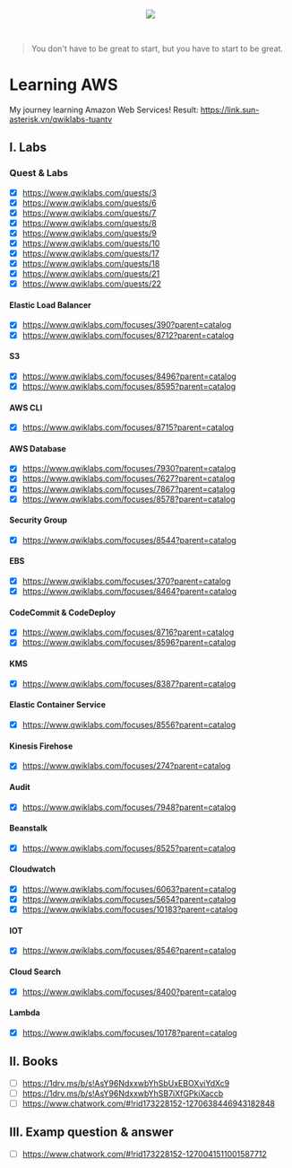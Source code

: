 <br/>
<p align="center">
  <img src="https://raw.githubusercontent.com/donnemartin/data-science-ipython-notebooks/master/images/aws.png">
</p>
<br/>

> You don't have to be great to start, but you have to start to be great.

# Learning AWS

My journey learning Amazon Web Services!
Result: https://link.sun-asterisk.vn/qwiklabs-tuantv


## I. Labs
### Quest & Labs

- [x] https://www.qwiklabs.com/quests/3
- [x] https://www.qwiklabs.com/quests/6
- [x] https://www.qwiklabs.com/quests/7
- [x] https://www.qwiklabs.com/quests/8
- [x] https://www.qwiklabs.com/quests/9
- [x] https://www.qwiklabs.com/quests/10
- [x] https://www.qwiklabs.com/quests/17
- [x] https://www.qwiklabs.com/quests/18
- [x] https://www.qwiklabs.com/quests/21
- [x] https://www.qwiklabs.com/quests/22

####  Elastic Load Balancer

- [x] https://www.qwiklabs.com/focuses/390?parent=catalog
- [x] https://www.qwiklabs.com/focuses/8712?parent=catalog

#### S3
- [x] https://www.qwiklabs.com/focuses/8496?parent=catalog
- [x] https://www.qwiklabs.com/focuses/8595?parent=catalog

#### AWS CLI
- [x] https://www.qwiklabs.com/focuses/8715?parent=catalog

#### AWS Database
- [x] https://www.qwiklabs.com/focuses/7930?parent=catalog
- [x] https://www.qwiklabs.com/focuses/7627?parent=catalog
- [x] https://www.qwiklabs.com/focuses/7867?parent=catalog
- [x] https://www.qwiklabs.com/focuses/8578?parent=catalog

#### Security Group
- [x] https://www.qwiklabs.com/focuses/8544?parent=catalog

#### EBS
- [x] https://www.qwiklabs.com/focuses/370?parent=catalog
- [x] https://www.qwiklabs.com/focuses/8464?parent=catalog

#### CodeCommit & CodeDeploy
- [x] https://www.qwiklabs.com/focuses/8716?parent=catalog
- [x] https://www.qwiklabs.com/focuses/8596?parent=catalog

#### KMS
- [x] https://www.qwiklabs.com/focuses/8387?parent=catalog

#### Elastic Container Service
- [x] https://www.qwiklabs.com/focuses/8556?parent=catalog

#### Kinesis Firehose
- [x] https://www.qwiklabs.com/focuses/274?parent=catalog

#### Audit
- [x] https://www.qwiklabs.com/focuses/7948?parent=catalog

#### Beanstalk
- [x] https://www.qwiklabs.com/focuses/8525?parent=catalog

#### Cloudwatch
- [x] https://www.qwiklabs.com/focuses/6063?parent=catalog
- [x] https://www.qwiklabs.com/focuses/5654?parent=catalog
- [x] https://www.qwiklabs.com/focuses/10183?parent=catalog

#### IOT
- [x] https://www.qwiklabs.com/focuses/8546?parent=catalog

#### Cloud Search
- [x] https://www.qwiklabs.com/focuses/8400?parent=catalog

#### Lambda
- [x] https://www.qwiklabs.com/focuses/10178?parent=catalog

## II. Books
- [ ] https://1drv.ms/b/s!AsY96NdxxwbYhSbUxEBOXviYdXc9
- [ ] https://1drv.ms/b/s!AsY96NdxxwbYhSB7iXfGPkiXaccb
- [ ] https://www.chatwork.com/#!rid173228152-1270638446943182848

## III. Examp question & answer
- [ ] https://www.chatwork.com/#!rid173228152-1270041511001587712
